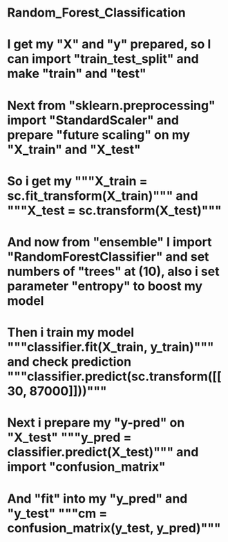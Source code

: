 # Random_Forest_Classification
# I get my "X" and "y" prepared, so I can import "train_test_split" and make "train" and "test" 
# Next from "sklearn.preprocessing" import "StandardScaler" and prepare "future scaling" on my "X_train" and "X_test"
# So i get my """X_train = sc.fit_transform(X_train)""" and """X_test = sc.transform(X_test)"""
# And now from "ensemble" I import "RandomForestClassifier" and set numbers of "trees" at (10), also i set parameter "entropy" to boost my model
# Then i train my model """classifier.fit(X_train, y_train)""" and check prediction """classifier.predict(sc.transform([[30, 87000]]))"""
# Next i prepare my "y-pred" on "X_test" """y_pred = classifier.predict(X_test)""" and import "confusion_matrix"
# And "fit" into my "y_pred" and "y_test" """cm = confusion_matrix(y_test, y_pred)"""
